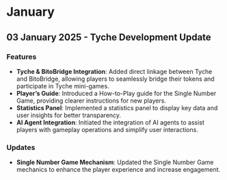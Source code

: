 # January

## 03 January 2025 - Tyche Development Update

### Features

* **Tyche & BitoBridge Integration**: Added direct linkage between Tyche and BitoBridge, allowing players to seamlessly bridge their tokens and participate in Tyche mini-games.
* **Player’s Guide**: Introduced a How-to-Play guide for the Single Number Game, providing clearer instructions for new players.
* **Statistics Panel**: Implemented a statistics panel to display key data and user insights for better transparency.
* **AI Agent Integration**: Initiated the integration of AI agents to assist players with gameplay operations and simplify user interactions.

### Updates

* **Single Number Game Mechanism**: Updated the Single Number Game mechanics to enhance the player experience and increase engagement.
